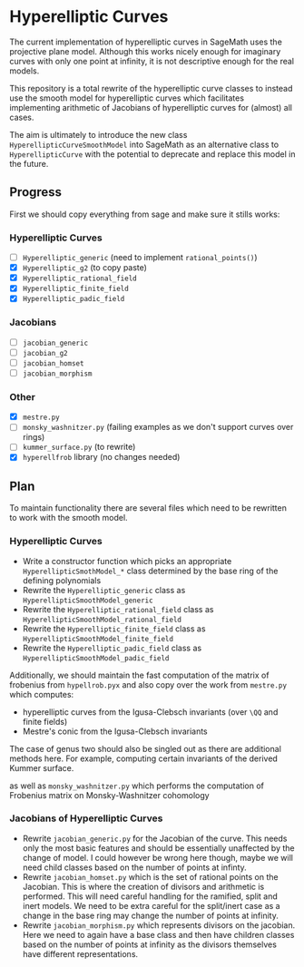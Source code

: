 # Hyperelliptic Curves

The current implementation of hyperelliptic curves in SageMath uses the
projective plane model. Although this works nicely enough for imaginary curves
with only one point at infinity, it is not descriptive enough for the real
models.

This repository is a total rewrite of the hyperelliptic curve classes to instead
use the smooth model for hyperelliptic curves which facilitates implementing
arithmetic of Jacobians of hyperelliptic curves for (almost) all cases.

The aim is ultimately to introduce the new class `HyperellipticCurveSmoothModel`
into SageMath as an alternative class to `HyperellipticCurve` with the potential
to deprecate and replace this model in the future.

## Progress

First we should copy everything from sage and make sure it
stills works:

### Hyperelliptic Curves

- [ ] `Hyperelliptic_generic` (need to implement `rational_points()`)
- [x] `Hyperelliptic_g2` (to copy paste)
- [x] `Hyperelliptic_rational_field`
- [x] `Hyperelliptic_finite_field`
- [x] `Hyperelliptic_padic_field`

### Jacobians

- [ ] `jacobian_generic`
- [ ] `jacobian_g2`
- [ ] `jacobian_homset`
- [ ] `jacobian_morphism`

### Other

- [x] `mestre.py`
- [ ] `monsky_washnitzer.py` (failing examples as we don't support curves over rings)
- [ ] `kummer_surface.py` (to rewrite)
- [x] `hyperellfrob` library (no changes needed)

## Plan

To maintain functionality there are several files which need to be rewritten to
work with the smooth model. 

### Hyperelliptic Curves

- Write a constructor function which picks an appropriate
  `HyperellipticSmothModel_*` class determined by the base ring of the defining
  polynomials
- Rewrite the `Hyperelliptic_generic` class as
  `HyperellipticSmoothModel_generic`
- Rewrite the `Hyperelliptic_rational_field` class as
  `HyperellipticSmoothModel_rational_field`
- Rewrite the `Hyperelliptic_finite_field` class as
  `HyperellipticSmoothModel_finite_field`
- Rewrite the `Hyperelliptic_padic_field` class as
  `HyperellipticSmoothModel_padic_field`

Additionally, we should maintain the fast computation of the matrix of frobenius
from `hypellrob.pyx` and also copy over the work from `mestre.py` which
computes:

- hyperelliptic curves from the Igusa-Clebsch invariants (over `\QQ` and finite
  fields)
- Mestre's conic from the Igusa-Clebsch invariants

The case of genus two should also be singled out as there are additional methods
here. For example, computing certain invariants of the derived Kummer surface.

as well as `monsky_washnitzer.py` which performs the computation of Frobenius
matrix on Monsky-Washnitzer cohomology

### Jacobians of Hyperelliptic Curves

- Rewrite `jacobian_generic.py` for the Jacobian of the curve. This needs only
  the most basic features and should be essentially unaffected by the change of
  model. I could however be wrong here though, maybe we will need child classes
  based on the number of points at infinty.
- Rewrite `jacobian_homset.py` which is the set of rational points on the
  Jacobian. This is where the creation of divisors and arithmetic is performed.
  This will need careful handling for the ramified, split and inert models. We
  need to be extra careful for the split/inert case as a change in the base ring
  may change the number of points at infinity.
- Rewrite `jacobian_morphism.py` which represents divisors on the jacobian. Here
  we need to again have a base class and then have children classes based on the
  number of points at infinity as the divisors themselves have different
  representations.
